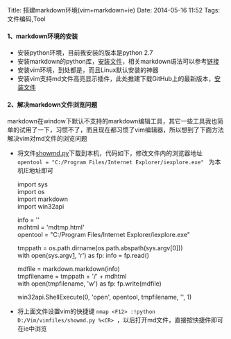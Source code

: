 Title: 搭建markdown环境(vim+markdown+ie)
Date: 2014-05-16 11:52
Tags: 文件编码,Tool


#### 1、markdown环境的安装

* 安装python环境，目前我安装的版本是python 2.7
* 安装markdown的python库，[安装文件][1]，相关markdown语法可以参考[链接][4]
* 安装vim环境，到处都是，而且Linux默认安装的神器
* 安装vim支持md文件高亮显示插件，此处推建下载GitHub上的最新版本，[安装文件][2]


#### 2、解决markdown文件浏览问题

markdown在window下默认不支持的markdown编辑工具，其它一些工具我也简单的试用了一下，习惯不了，而且现在都习惯了vim编辑器，所以想到了下面方法解决vim对md文件的浏览问题

* 将文件[showmd.py][3]下载到本机，代码如下，修改文件内的浏览器地址 `opentool = "C:/Program Files/Internet Explorer/iexplore.exe" ` 为本机IE地址即可

    import sys      
    import os      
    import markdown      
    import win32api      

    info = ''      
    mdhtml = 'mdtmp.html'      
    opentool = "C:/Program Files/Internet Explorer/iexplore.exe"      

    tmppath = os.path.dirname(os.path.abspath(sys.argv[0]))      
    with open(sys.argv[1], 'r') as fp: info = fp.read()      

    mdfile = markdown.markdown(info)      
    tmpfilename = tmppath + '/' + mdhtml      
    with open(tmpfilename, 'w') as fp: fp.write(mdfile)      
 
    win32api.ShellExecute(0, 'open', opentool, tmpfilename, '', 1)  

* 将上面文件设置vim的快捷键 `nmap <F12> :!python D:/Vim/vimfiles/showmd.py %<CR> `，以后打开md文件，直接按快捷件即可在ie中浏览



[1]: https://pypi.python.org/packages/any/M/Markdown/
[2]: https://github.com/plasticboy/vim-markdown
[3]: ./../static/code/showmd.py
[4]: https://github.com/riku/Markdown-Syntax-CN/blob/master/syntax.md
